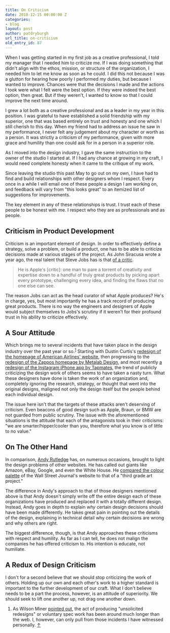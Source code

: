 ```yaml
---
title: On Criticism
date: 2010-12-15 00:00:00 Z
categories:
- blog
layout: post
author: patdryburgh
url_title: on-criticism
old_entry_id: 87
---
```


When I was getting started in my first job as a creative professional, I told my manager that I needed him to criticize me. If I was doing something that didn't align with the ethos, mission, or structure of the organization, I needed him to let me know as soon as he could. I did this not because I was a glutton for hearing how poorly I performed my duties, but because I wanted to improve. Chances were that the decisions I made and the actions I took were what I felt were the best option. If they were indeed the best option, then great. But if they weren't, I wanted to know so that I could improve the next time around.

I grew a lot both as a creative professional and as a leader in my year in this position. I was grateful to have established a solid friendship with my superior, one that was based entirely on trust and honesty and one which I still cherish to this day. When my friend had to address an issue he saw in my performance, I never felt any judgement about my character or worth as a person. It was strictly a criticism of my performance, given with more grace and humility than one could ask for in a person in a superior role.

As I moved into the design industry, I gave the same instruction to the owner of the studio I started at. If I had any chance at growing in my craft, I would need complete honesty when it came to the critique of my work.

Since leaving the studio this past May to go out on my own, I have had to find and build relationships with other designers whom I respect. Every once in a while I will email one of these people a design I am working on, and feedback will vary from "this looks great" to an itemized list of suggestions for improvements.

The key element in any of these relationships is trust. I trust each of these people to be honest with me. I respect who they are as professionals and as people.

## Criticism in Product Development

Criticism is an important element of design. In order to effectively define a strategy, solve a problem, or build a product, one has to be able to criticize decisions made at various stages of the project. As John Siracusa wrote a year ago, the real talent that Steve Jobs has is that [of a critic](http://arstechnica.com/staff/fatbits/2009/05/hypercritical.ars).

>He is Apple's [critic]: one man to pare a torrent of creativity and expertise down to a handful of truly great products by picking apart every prototype, challenging every idea, and finding the flaws that no one else can see.

The reason Jobs can act as the head curator of what Apple produces? He's in charge, yes, but most importantly he has a track record of producing great products. There is no way the engineers and designers of Apple would subject themselves to Jobs's scrutiny if it weren't for their profound trust in his ability to criticize effectively.

## A Sour Attitude

Which brings me to several incidents that have taken place in the design industry over the past year or so.<sup><a href="#37675" id="fn1" title="see footnote 1">1</a></sup> Starting with Dustin Curtis's [redesign of the homepage of American Airlines' website](http://dustincurtis.com/dear_american_airlines.html), then progressing to the [redesign of the Zappos homepage by Metalab Design](http://www.metalabdesign.com/zappos/), and most recently [a redesign of the Instagram iPhone app by Tapmates](http://tapmates.com/blog/instagram), the trend of publicly criticizing the design work of others seems to have taken a nasty turn. What these designers have done is taken the work of an organization and, completely ignoring the research, strategy, or thought that went into the original designs, maligned not only the design itself but the people behind each individual design.

The issue here isn't that the targets of these attacks aren't deserving of criticism. Even beacons of good design such as Apple, Braun, or BMW are not guarded from public scrutiny. The issue with the aforementioned situations is the attitude that each of the antagonists took in their criticisms: "we are smarter/hipper/cooler than you, therefore what you know is of little to no value."

## On The Other Hand

In comparison, [Andy Rutledge](http://andyrutledge.com) has, on numerous occasions, brought to light the design problems of other websites. He has called out giants like Amazon, eBay, Google, and even the White House. He [compared the colour palette](http://www.andyrutledge.com/wall-street-journal-redux.php) of the Wall Street Journal's website to that of a "third grade art project."

The difference in Andy's approach to that of those designers mentioned above is that Andy doesn't simply write off the entire design each of these organizations have produced and replaced it with a totally different design. Instead, Andy goes in depth to explain *why* certain design decisions should have been made differently. He takes great pain in pointing out the details of the design, explaining in technical detail why certain decisions are wrong and why others are right.

The biggest difference, though, is that Andy approaches these criticisms with respect and humility. As far as I can tell, he does not malign the companies he has offered criticism to. His intention is educate, not humiliate.

## A Redux of Design Criticism

I don't for a second believe that we should stop criticizing the work of others. Holding up our own and each other's work to a higher standard is important to the further development of our craft. What I don't believe needs to be a part the process, however, is an attitude of superiority. We should seek to lift one another up, not drag one another down.

<div id="footnote">
	<ol>
		<li id="37675">As Wilson Miner <a href="http://twitter.com/wilsonminer/status/14760391825428480">pointed out</a>, the act of producing "unsolicited redesigns" or voluntary spec work has been around much longer than the web. I, however, can only pull from those incidents I have witnessed personally. <a href="#fn1" title="return to article">↑</a></li>
	</ol>
</div>